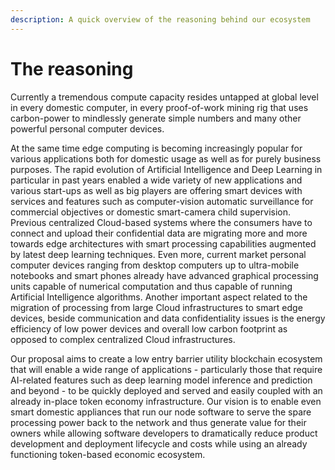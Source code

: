 ```yaml
---
description: A quick overview of the reasoning behind our ecosystem
---
```


# The reasoning&#x20;

Currently a tremendous compute capacity resides untapped at global level in every domestic computer, in every proof-of-work mining rig that uses carbon-power to mindlessly generate simple numbers and many other powerful personal computer devices.

At the same time edge computing is becoming increasingly popular for various applications both for domestic usage as well as for purely business purposes. The rapid evolution of Artificial Intelligence and Deep Learning in particular in past years enabled a wide variety of new applications and various start-ups as well as big players are offering smart devices with services and features such as computer-vision automatic surveillance for commercial objectives or domestic smart-camera child supervision. Previous centralized Cloud-based systems where the consumers have to connect and upload their confidential data are migrating more and more towards edge architectures with smart processing capabilities augmented by latest deep learning techniques. Even more, current market personal computer devices ranging from desktop computers up to ultra-mobile notebooks and smart phones already have advanced graphical processing units capable of numerical computation and thus capable of running Artificial Intelligence algorithms. Another important aspect related to the migration of processing from large Cloud infrastructures to smart edge devices, beside communication and data confidentiality issues is the energy efficiency of low power devices and overall low carbon footprint as opposed to complex centralized Cloud infrastructures.

Our proposal aims to create a low entry barrier utility blockchain ecosystem that will enable a wide range of applications - particularly those that require AI-related features such as deep learning model inference and prediction and beyond - to be quickly deployed and served and easily coupled with an already in-place token economy infrastructure. Our vision is to enable even smart domestic appliances that run our node software to serve the spare processing power back to the network and thus generate value for their owners while allowing software developers to dramatically reduce product development and deployment lifecycle and costs while using an already functioning token-based economic ecosystem.&#x20;

